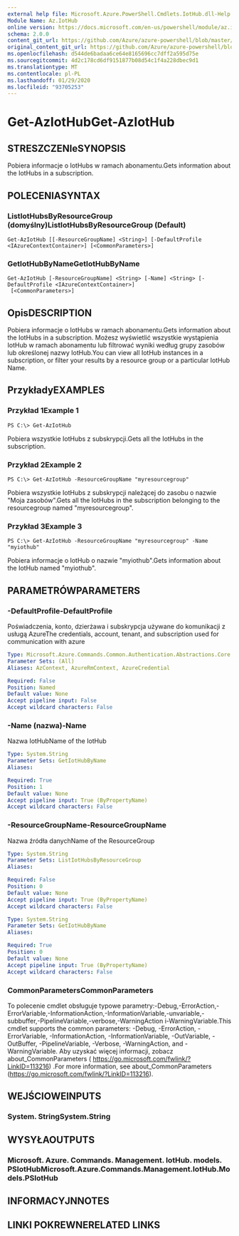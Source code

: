 ```yaml
---
external help file: Microsoft.Azure.PowerShell.Cmdlets.IotHub.dll-Help.xml
Module Name: Az.IotHub
online version: https://docs.microsoft.com/en-us/powershell/module/az.iothub/get-aziothub
schema: 2.0.0
content_git_url: https://github.com/Azure/azure-powershell/blob/master/src/IotHub/IotHub/help/Get-AzIotHub.md
original_content_git_url: https://github.com/Azure/azure-powershell/blob/master/src/IotHub/IotHub/help/Get-AzIotHub.md
ms.openlocfilehash: d544de6badaa6ce64e8165696cc7dff2a595d75e
ms.sourcegitcommit: 4d2c178cd6df9151877b08d54c1f4a228dbec9d1
ms.translationtype: MT
ms.contentlocale: pl-PL
ms.lasthandoff: 01/29/2020
ms.locfileid: "93705253"
---
```

# <span data-ttu-id="4da2f-101">Get-AzIotHub</span><span class="sxs-lookup"><span data-stu-id="4da2f-101">Get-AzIotHub</span></span>

## <span data-ttu-id="4da2f-102">STRESZCZENIe</span><span class="sxs-lookup"><span data-stu-id="4da2f-102">SYNOPSIS</span></span>
<span data-ttu-id="4da2f-103">Pobiera informacje o IotHubs w ramach abonamentu.</span><span class="sxs-lookup"><span data-stu-id="4da2f-103">Gets information about the IotHubs in a subscription.</span></span>

## <span data-ttu-id="4da2f-104">POLECENIA</span><span class="sxs-lookup"><span data-stu-id="4da2f-104">SYNTAX</span></span>

### <span data-ttu-id="4da2f-105">ListIotHubsByResourceGroup (domyślny)</span><span class="sxs-lookup"><span data-stu-id="4da2f-105">ListIotHubsByResourceGroup (Default)</span></span>
```
Get-AzIotHub [[-ResourceGroupName] <String>] [-DefaultProfile <IAzureContextContainer>] [<CommonParameters>]
```

### <span data-ttu-id="4da2f-106">GetIotHubByName</span><span class="sxs-lookup"><span data-stu-id="4da2f-106">GetIotHubByName</span></span>
```
Get-AzIotHub [-ResourceGroupName] <String> [-Name] <String> [-DefaultProfile <IAzureContextContainer>]
 [<CommonParameters>]
```

## <span data-ttu-id="4da2f-107">Opis</span><span class="sxs-lookup"><span data-stu-id="4da2f-107">DESCRIPTION</span></span>
<span data-ttu-id="4da2f-108">Pobiera informacje o IotHubs w ramach abonamentu.</span><span class="sxs-lookup"><span data-stu-id="4da2f-108">Gets information about the IotHubs in a subscription.</span></span>
<span data-ttu-id="4da2f-109">Możesz wyświetlić wszystkie wystąpienia IotHub w ramach abonamentu lub filtrować wyniki według grupy zasobów lub określonej nazwy IotHub.</span><span class="sxs-lookup"><span data-stu-id="4da2f-109">You can view all IotHub instances in a subscription, or filter your results by a resource group or a particular IotHub Name.</span></span>

## <span data-ttu-id="4da2f-110">Przykłady</span><span class="sxs-lookup"><span data-stu-id="4da2f-110">EXAMPLES</span></span>

### <span data-ttu-id="4da2f-111">Przykład 1</span><span class="sxs-lookup"><span data-stu-id="4da2f-111">Example 1</span></span>
```
PS C:\> Get-AzIotHub
```

<span data-ttu-id="4da2f-112">Pobiera wszystkie IotHubs z subskrypcji.</span><span class="sxs-lookup"><span data-stu-id="4da2f-112">Gets all the IotHubs in the subscription.</span></span>

### <span data-ttu-id="4da2f-113">Przykład 2</span><span class="sxs-lookup"><span data-stu-id="4da2f-113">Example 2</span></span>
```
PS C:\> Get-AzIotHub -ResourceGroupName "myresourcegroup"
```

<span data-ttu-id="4da2f-114">Pobiera wszystkie IotHubs z subskrypcji należącej do zasobu o nazwie "Moja zasobów".</span><span class="sxs-lookup"><span data-stu-id="4da2f-114">Gets all the IotHubs in the subscription belonging to the resourcegroup named "myresourcegroup".</span></span>

### <span data-ttu-id="4da2f-115">Przykład 3</span><span class="sxs-lookup"><span data-stu-id="4da2f-115">Example 3</span></span>
```
PS C:\> Get-AzIotHub -ResourceGroupName "myresourcegroup" -Name "myiothub"
```

<span data-ttu-id="4da2f-116">Pobiera informacje o IotHub o nazwie "myiothub".</span><span class="sxs-lookup"><span data-stu-id="4da2f-116">Gets information about the IotHub named "myiothub".</span></span>

## <span data-ttu-id="4da2f-117">PARAMETRÓW</span><span class="sxs-lookup"><span data-stu-id="4da2f-117">PARAMETERS</span></span>

### <span data-ttu-id="4da2f-118">-DefaultProfile</span><span class="sxs-lookup"><span data-stu-id="4da2f-118">-DefaultProfile</span></span>
<span data-ttu-id="4da2f-119">Poświadczenia, konto, dzierżawa i subskrypcja używane do komunikacji z usługą Azure</span><span class="sxs-lookup"><span data-stu-id="4da2f-119">The credentials, account, tenant, and subscription used for communication with azure</span></span>

```yaml
Type: Microsoft.Azure.Commands.Common.Authentication.Abstractions.Core.IAzureContextContainer
Parameter Sets: (All)
Aliases: AzContext, AzureRmContext, AzureCredential

Required: False
Position: Named
Default value: None
Accept pipeline input: False
Accept wildcard characters: False
```

### <span data-ttu-id="4da2f-120">-Name (nazwa)</span><span class="sxs-lookup"><span data-stu-id="4da2f-120">-Name</span></span>
<span data-ttu-id="4da2f-121">Nazwa IotHub</span><span class="sxs-lookup"><span data-stu-id="4da2f-121">Name of the IotHub</span></span>

```yaml
Type: System.String
Parameter Sets: GetIotHubByName
Aliases:

Required: True
Position: 1
Default value: None
Accept pipeline input: True (ByPropertyName)
Accept wildcard characters: False
```

### <span data-ttu-id="4da2f-122">-ResourceGroupName</span><span class="sxs-lookup"><span data-stu-id="4da2f-122">-ResourceGroupName</span></span>
<span data-ttu-id="4da2f-123">Nazwa źródła danych</span><span class="sxs-lookup"><span data-stu-id="4da2f-123">Name of the ResourceGroup</span></span>

```yaml
Type: System.String
Parameter Sets: ListIotHubsByResourceGroup
Aliases:

Required: False
Position: 0
Default value: None
Accept pipeline input: True (ByPropertyName)
Accept wildcard characters: False
```

```yaml
Type: System.String
Parameter Sets: GetIotHubByName
Aliases:

Required: True
Position: 0
Default value: None
Accept pipeline input: True (ByPropertyName)
Accept wildcard characters: False
```

### <span data-ttu-id="4da2f-124">CommonParameters</span><span class="sxs-lookup"><span data-stu-id="4da2f-124">CommonParameters</span></span>
<span data-ttu-id="4da2f-125">To polecenie cmdlet obsługuje typowe parametry:-Debug,-ErrorAction,-ErrorVariable,-InformationAction,-InformationVariable,-unvariable,-subbuffer,-PipelineVariable,-verbose,-WarningAction i-WarningVariable.</span><span class="sxs-lookup"><span data-stu-id="4da2f-125">This cmdlet supports the common parameters: -Debug, -ErrorAction, -ErrorVariable, -InformationAction, -InformationVariable, -OutVariable, -OutBuffer, -PipelineVariable, -Verbose, -WarningAction, and -WarningVariable.</span></span> <span data-ttu-id="4da2f-126">Aby uzyskać więcej informacji, zobacz about_CommonParameters ( https://go.microsoft.com/fwlink/?LinkID=113216) .</span><span class="sxs-lookup"><span data-stu-id="4da2f-126">For more information, see about_CommonParameters (https://go.microsoft.com/fwlink/?LinkID=113216).</span></span>

## <span data-ttu-id="4da2f-127">WEJŚCIOWE</span><span class="sxs-lookup"><span data-stu-id="4da2f-127">INPUTS</span></span>

### <span data-ttu-id="4da2f-128">System. String</span><span class="sxs-lookup"><span data-stu-id="4da2f-128">System.String</span></span>

## <span data-ttu-id="4da2f-129">WYSYŁA</span><span class="sxs-lookup"><span data-stu-id="4da2f-129">OUTPUTS</span></span>

### <span data-ttu-id="4da2f-130">Microsoft. Azure. Commands. Management. IotHub. models. PSIotHub</span><span class="sxs-lookup"><span data-stu-id="4da2f-130">Microsoft.Azure.Commands.Management.IotHub.Models.PSIotHub</span></span>

## <span data-ttu-id="4da2f-131">INFORMACYJN</span><span class="sxs-lookup"><span data-stu-id="4da2f-131">NOTES</span></span>

## <span data-ttu-id="4da2f-132">LINKI POKREWNE</span><span class="sxs-lookup"><span data-stu-id="4da2f-132">RELATED LINKS</span></span>
